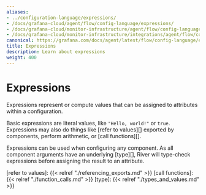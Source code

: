 ```yaml
---
aliases:
- ../configuration-language/expressions/
- /docs/grafana-cloud/agent/flow/config-language/expressions/
- /docs/grafana-cloud/monitor-infrastructure/agent/flow/config-language/expressions/
- /docs/grafana-cloud/monitor-infrastructure/integrations/agent/flow/config-language/expressions/
canonical: https://grafana.com/docs/agent/latest/flow/config-language/expressions/
title: Expressions
description: Learn about expressions
weight: 400
---
```


# Expressions

Expressions represent or compute values that can be assigned to attributes
within a configuration.

Basic expressions are literal values, like `"Hello, world!"` or `true`.
Expressions may also do things like [refer to values][] exported by components,
perform arithmetic, or [call functions][].

Expressions can be used when configuring any component. As all component
arguments have an underlying [type][], River will type-check expressions before
assigning the result to an attribute.

[refer to values]: {{< relref "./referencing_exports.md" >}}
[call functions]: {{< relref "./function_calls.md" >}}
[type]: {{< relref "./types_and_values.md" >}}

